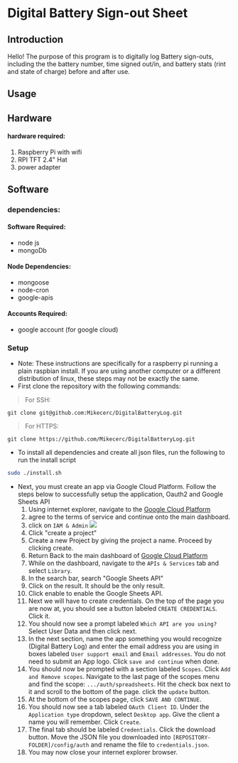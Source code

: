 # Digital Battery Sign-out Sheet

## Introduction
Hello! The purpose of this program is to digitally log Battery sign-outs, including the the battery number, time signed out/in, and battery stats (rint and state of charge) before and after use.

## Usage


## Hardware

#### hardware required: 
1. Raspberry Pi with wifi
3. RPI TFT 2.4" Hat
4. power adapter

## Software


### dependencies:

#### Software Required:
* node js 
* mongoDb

#### Node Dependencies:
* mongoose
* node-cron
* google-apis 

#### Accounts Required:
* google account (for google cloud)   

### Setup
* Note: These instructions are specifically for a raspberry pi running a plain raspbian install. If you are using another computer or a different distribution of linux, these steps may not be exactly the same.
* First clone the repository with the following commands:

> For SSH: 
```
git clone git@github.com:Mikecerc/DigitalBatteryLog.git
```

> For HTTPS: 
```
git clone https://github.com/Mikecerc/DigitalBatteryLog.git
```
* To install all dependencies and create all json files, run the following to run the install script
```bash
sudo ./install.sh
```
* Next, you must create an app via Google Cloud Platform. Follow the steps below to successfully setup the application, Oauth2 and Google Sheets API
    1. Using internet explorer, navigate to the [Google Cloud Platform](https://console.cloud.google.com)
    2. agree to the terms of service and continue onto the main dashboard.
    3. click on `IAM & Admin`
    ![](https://github.com/Mikecerc/DigitalBatteryLog/blob/readme-dev/.github/images/IAM-sc.png?raw=true)
    4. Click "create a project"
    5. Create a new Project by giving the project a name. Proceed by clicking create. 
    6. Return Back to the main dashboard of [Google Cloud Platform](https://console.cloud.google.com)
    7. While on the dashboard, navigate to the `APIs & Services` tab and select `Library`. 
    8. In the search bar, search "Google Sheets API"
    9. Click on the result. It should be the only result.
    10. Click enable to enable the Google Sheets API.
    11. Next we will have to create credentials. On the top of the page you are now at, you should see a button labeled `CREATE CREDENTIALS`. Click it.
    12. You should now see a prompt labeled `Which API are you using?` Select User Data and then click next.
    13. In the next section, name the app something you would recognize (Digital Battery Log) and enter the email address you are using in boxes labeled `User support email` and `Email addresses`. You do not need to submit an App logo. Click `save and continue` when done.
    14. You should now be prompted with a section labeled `Scopes`. Click `Add and Remove scopes`. Navigate to the last page of the scopes menu and find the scope: `.../auth/spreadsheets`. Hit the check box next to it and scroll to the bottom of the page. click the `update` button.
    15. At the bottom of the scopes page, click `SAVE AND CONTINUE`. 
    16. You should now see a tab labeled `OAuth Client ID`. Under the `Application type` dropdown, select `Desktop app`. Give the client a name you will remember. Click `Create`. 
    17. The final tab should be labeled `Credentials`. Click the download button. Move the JSON file you downloaded into `[REPOSITORY-FOLDER]/config/auth` and rename the file to `credentials.json`. 
    18. You may now close your internet explorer browser.


